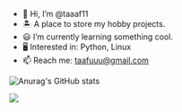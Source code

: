 - 👋 Hi, I’m @taaaf11
- 🏝️ A place to store my hobby projects.
- 😃 I’m currently learning something cool.
- 🖥️ Interested in: Python, Linux
- 📫 Reach me: taafuuu@gmail.com

![Anurag's GitHub stats](https://github-readme-stats.vercel.app/api?username=taaaf11&hide=contribs,prs)

![](https://komarev.com/ghpvc/?username=taaaf11&color=ff69b4&style=for-the-badge)
<!---
tofi1130/tofi1130 is a ✨ special ✨ repository because its `README.md` (this file) appears on your GitHub profile.
You can click the Preview link to take a look at your changes.
--->
